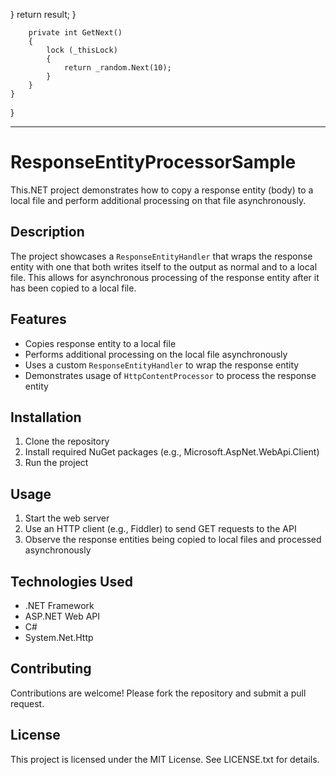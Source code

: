 }
            return result;
        }

        private int GetNext()
        {
            lock (_thisLock)
            {
                return _random.Next(10);
            }
        }
    }
}

---

# ResponseEntityProcessorSample

This.NET project demonstrates how to copy a response entity (body) to a local file and perform additional processing on that file asynchronously.

## Description

The project showcases a `ResponseEntityHandler` that wraps the response entity with one that both writes itself to the output as normal and to a local file. This allows for asynchronous processing of the response entity after it has been copied to a local file.

## Features

*   Copies response entity to a local file
*   Performs additional processing on the local file asynchronously
*   Uses a custom `ResponseEntityHandler` to wrap the response entity
*   Demonstrates usage of `HttpContentProcessor` to process the response entity

## Installation

1.  Clone the repository
2.  Install required NuGet packages (e.g., Microsoft.AspNet.WebApi.Client)
3.  Run the project

## Usage

1.  Start the web server
2.  Use an HTTP client (e.g., Fiddler) to send GET requests to the API
3.  Observe the response entities being copied to local files and processed asynchronously

## Technologies Used

*  .NET Framework
*   ASP.NET Web API
*   C#
*   System.Net.Http

## Contributing

Contributions are welcome! Please fork the repository and submit a pull request.

## License

This project is licensed under the MIT License. See LICENSE.txt for details.